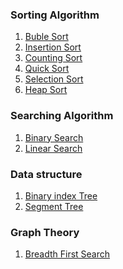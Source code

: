 
### Sorting Algorithm

1. [Buble Sort](https://github.com/NullPointer09/algorithms/tree/master/sorting/bubleSort) <br>
2. [Insertion Sort](https://github.com/NullPointer09/algorithms/tree/master/sorting/bubleSort) <br>
3. [Counting Sort](https://github.com/NullPointer09/algorithms/tree/master/sorting/countingSort) <br>
4. [Quick Sort](https://github.com/NullPointer09/algorithms/tree/master/sorting/quickSort)  <br>
5. [Selection Sort](https://github.com/NullPointer09/algorithms/tree/master/sorting/SelectionSort) <br>
6. [Heap Sort](https://github.com/NullPointer09/algorithms/tree/master/sorting/heapSort) <br>

### Searching Algorithm

1. [Binary Search](https://github.com/NullPointer09/algorithms/tree/master/searching/binarySearch) <br>
2. [Linear Search](https://github.com/NullPointer09/algorithms/tree/master/searching/linearSearch)<br>

### Data structure
1. [Binary index Tree](https://github.com/NullPointer09/algorithms/tree/master/DataStructure/binaryIndexTree.py)<br>
2. [Segment Tree](https://github.com/NullPointer09/algorithms/tree/master/DataStructure/segmentTree.py) <br>

### Graph Theory

1. [Breadth First Search](https://github.com/NullPointer09/algorithms/blob/master/graphTheory/BreadthFirstSearch.py)<br>
